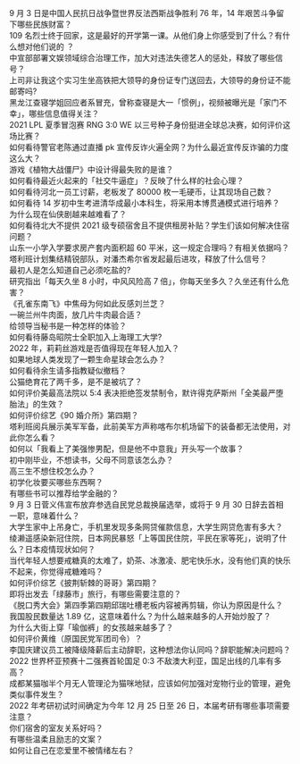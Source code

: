 9 月 3 日是中国人民抗日战争暨世界反法西斯战争胜利 76 年，14 年艰苦斗争留下哪些民族财富？  
109 名烈士终于回家，这是最好的开学第一课。从他们身上你感受到了什么？有什么想对他们说的 ？  
中宣部部署文娱领域综合治理工作，加大对违法失德艺人的惩处，释放了哪些信号？  
上司非让我这个实习生坐高铁把大领导的身份证专门送回去，大领导的身份证不能邮寄吗?  
黑龙江查寝学姐回应者系冒充，曾称查寝是大一「惯例」，视频被曝光是「家门不幸」，哪些信息值得关注？  
2021 LPL 夏季冒泡赛 RNG 3:0 WE 以三号种子身份挺进全球总决赛，如何评价这场比赛？  
如何看待警官老陈通过直播 pk 宣传反诈火遍全网？为什么最近宣传反诈骗的力度这么大？  
游戏《植物大战僵尸》中设计得最失败的是谁？  
如何看待最近火起来的「社交牛逼症」？反映了什么样的社会心理？  
如何看待河北一员工讨薪，老板发了 80000 枚一毛硬币，让其现场自己数？  
如何看待 14 岁初中生考进清华成最小本科生，将采用本博贯通模式进行培养？  
为什么现在仙侠剧越来越难看了？  
如何看待北大不提供 2021 级专硕宿舍且不提供租房补贴？学生们该如何解决住宿问题？  
山东一小学入学要求房产套内面积超 60 平米，这一规定合理吗？有相关依据吗？  
塔利班计划集结精锐部队，对潘杰希尔省发起最后进攻，释放了什么信号？  
最初人是怎么知道自己必须吃盐的?  
研究指出「每天久坐 8 小时，中风风险高 7 倍」，你每天坐多久？久坐还有什么危害？  
《孔雀东南飞》中焦母为何如此反感刘兰芝？  
一碗兰州牛肉面，放几片牛肉最合适？  
给领导当秘书是一种怎样的体验？  
如何看待藤岛昭院士全职加入上海理工大学?  
2022 年，莉莉丝游戏是否值得现在年轻人加入？  
如果地球人类发现了一颗生命星球会怎么办？  
如何看待余生请多指教疑似撤档？  
公猫绝育花了两千多，是不是被坑了？  
如何评价美最高法院以 5:4 表决拒绝签发禁制令，默许得克萨斯州「全美最严堕胎法」的生效？  
如何评价综艺《90 婚介所》第四期？  
塔利班阅兵展示美军军备，此前美军方声称喀布尔机场留下的装备都无法使用，对此你怎么看？  
如何以「我看上了美强惨男配，但是他不中意我」开头写一个故事？  
初中刚毕业，不想读书，父母不同意该怎么办？  
高三生不想住校怎么办？  
初学化妆要买哪些东西啊？  
有哪些书可以推荐给学金融的？  
9 月 3 日菅义伟宣布放弃参选自民党总裁换届选举，或将于 9 月 30 日辞去首相一职，意味着什么？  
大学生家中上吊身亡，手机里发现多条网贷催款信息，大学生网贷危害有多大？  
绫濑遥感染新冠住院，日本网民暴怒「上等国民住院，平民在家等死」，说明了什么？日本疫情现状如何？  
当代年轻人想要戒糖真的太难了，奶茶、冰激凌、肥宅快乐水，没有他们真的快乐不起来，你觉得戒糖难吗？  
如何评价综艺《披荆斩棘的哥哥》第四期？  
即将出发去「绿藤市」旅行，有哪些需要注意的？  
《脱口秀大会》第四季第四期邱瑞吐槽老板内容被再剪辑，你认为原因是什么？  
我国股民数量达 1.89 亿，这意味着什么？为什么越来越多的人开始炒股了？  
为什么大街上穿「瑜伽裤」的女孩越来越多了？  
如何评价黄维（原国民党军团司令）？  
李国庆建议员工被降级降薪后主动辞职，这种想法你认同吗？辞职能解决问题吗？  
2022 世界杯亚预赛十二强赛首轮国足 0:3 不敌澳大利亚，国足出线的几率有多高？  
成都某猫咖半个月无人管理沦为猫咪地狱，应该如何加强对宠物行业的管理，避免类似事件发生？  
2022 年考研初试时间确定为今年 12 月 25 日至 26 日，本届考研有哪些事项需要注意？  
你们宿舍的室友关系好吗？  
有哪些温柔且励志的文案？  
如何让自己在恋爱里不被情绪左右？  
